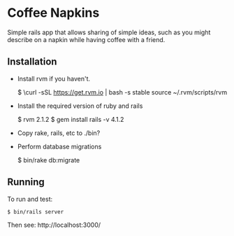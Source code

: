 # Coffee Napkins #

Simple rails app that allows sharing of simple ideas, such as you might describe on a napkin while having coffee with a friend.

## Installation ##

* Install rvm if you haven't.

	$ \curl -sSL https://get.rvm.io | bash -s stable
	source ~/.rvm/scripts/rvm

* Install the required version of ruby and rails

	$ rvm 2.1.2
	$ gem install rails -v 4.1.2

* Copy rake, rails, etc to ./bin?

* Perform database migrations

	$ bin/rake db:migrate

## Running ##

To run and test:

	$ bin/rails server

Then see: http://localhost:3000/
